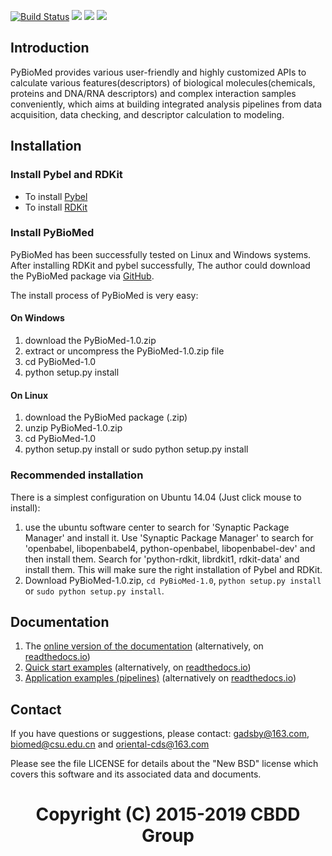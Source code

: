[![Build Status](https://travis-ci.org/gadsbyfly/PyBioMed.svg?branch=master)](https://travis-ci.org/gadsbyfly/PyBioMed)
![](https://img.shields.io/pypi/l/Django.svg) ![](https://img.shields.io/badge/dependencies-rdkit%2C%20pybel-green.svg)
![](https://img.shields.io/badge/platforms-linux%2C%20windows-brightgreen.svg)

## Introduction
PyBioMed provides various user-friendly and highly customized APIs to calculate various features(descriptors) of biological molecules(chemicals, proteins and DNA/RNA descriptors) and complex interaction samples conveniently, which aims at building integrated analysis pipelines from data acquisition, data checking, and descriptor calculation to modeling.

## Installation
### Install Pybel and RDKit
* To install [Pybel](http://openbabel.org/docs/current/UseTheLibrary/PythonInstall.html)
* To install [RDKit](http://www.rdkit.org/docs/Install.html)

### Install PyBioMed
PyBioMed has been successfully tested on Linux and Windows systems. After installing RDKit and pybel successfully, The author could download the PyBioMed package via [GitHub](https://github.com/gadsbyfly/PyBioMed/blob/master/PyBioMed/download/PyBioMed-1.0.zip).

The install process of PyBioMed is very easy:

#### On Windows

1. download the PyBioMed-1.0.zip
2. extract or uncompress the PyBioMed-1.0.zip file
3. cd PyBioMed-1.0
4. python setup.py install

#### On Linux

1. download the PyBioMed package (.zip)
2. unzip PyBioMed-1.0.zip
3. cd PyBioMed-1.0
4. python setup.py install or sudo python setup.py install

### Recommended installation
There is a simplest configuration on Ubuntu 14.04 (Just click mouse to install):

1. use the ubuntu software center to search for 'Synaptic Package Manager' and
   install it. Use 'Synaptic Package Manager' to search for 'openbabel,
   libopenbabel4, python-openbabel, libopenbabel-dev' and then install them.
   Search for 'python-rdkit, librdkit1, rdkit-data' and install them. This will
   make sure the right installation of Pybel and RDKit.
2. Download PyBioMed-1.0.zip, `cd PyBioMed-1.0`, `python setup.py install` or `sudo python setup.py install`.

## Documentation

1. The [online version of the documentation](http://projects.scbdd.com/pybiomed/index.html) (alternatively, on [readthedocs.io](http://pybiomed.readthedocs.io/en/latest/))
2. [Quick start examples](http://projects.scbdd.com/pybiomed/User_guide.html) (alternatively, on [readthedocs.io](http://pybiomed.readthedocs.io/en/latest/User_guide.html))
3. [Application examples (pipelines)](http://projects.scbdd.com/pybiomed/application.html) (alternatively on [readthedocs.io](http://pybiomed.readthedocs.io/en/latest/application.html))

## Contact
If you have questions or suggestions, please contact:
gadsby@163.com, biomed@csu.edu.cn and oriental-cds@163.com

Please see the file LICENSE for details about the "New BSD"
license which covers this software and its associated data and
documents.


# <center> Copyright (C) 2015-2019 CBDD Group </center>
